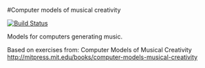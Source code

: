 #Computer models of musical creativity

[![Build Status](https://travis-ci.org/josephwilk/musical-creativity.png?branch=master)](https://travis-ci.org/josephwilk/musical-creativity)


Models for computers generating music.

Based on exercises from: Computer Models of Musical Creativity http://mitpress.mit.edu/books/computer-models-musical-creativity

